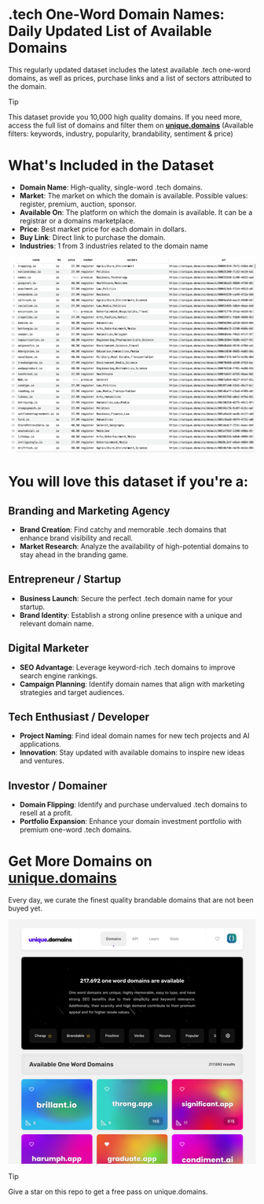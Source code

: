 # .tech One-Word Domain Names: Daily Updated List of Available Domains

This regularly updated dataset includes the latest available .tech one-word domains, as well as prices, purchase links and a list of sectors attributed to the domain.

> [!TIP]
> This dataset provide you 10,000 high quality domains.
> If you need more, access the full list of domains and filter them on **[unique.domains](https://unique.domains?utm_source=github&utm_medium=dataset&utm_campaign=.tech&utm_content=description.top)** (Available filters: keywords, industry, popularity, brandability, sentiment & price)

# What's Included in the Dataset

- **Domain Name**: High-quality, single-word .tech domains.
- **Market**: The market on which the domain is available. Possible values: register, premium, auction, sponsor.
- **Available On**: The platform on which the domain is available. It can be a registrar or a domains marketplace.
- **Price**: Best market price for each domain in dollars.
- **Buy Link**: Direct link to purchase the domain.
- **Industries**: 1 from 3 industries related to the domain name

![List of 10,000 available .tech one-word domain names](https://raw.githubusercontent.com/UniqueDomains/io-oneword-domains/main/preview.png)

# You will love this dataset if you're a:

## Branding and Marketing Agency

- **Brand Creation**: Find catchy and memorable .tech domains that enhance brand visibility and recall.
- **Market Research**: Analyze the availability of high-potential domains to stay ahead in the branding game.

## Entrepreneur / Startup

- **Business Launch**: Secure the perfect .tech domain name for your startup.
- **Brand Identity**: Establish a strong online presence with a unique and relevant domain name.

## Digital Marketer

- **SEO Advantage**: Leverage keyword-rich .tech domains to improve search engine rankings.
- **Campaign Planning**: Identify domain names that align with marketing strategies and target audiences.

## Tech Enthusiast / Developer

- **Project Naming**: Find ideal domain names for new tech projects and AI applications.
- **Innovation**: Stay updated with available domains to inspire new ideas and ventures.

## Investor / Domainer

- **Domain Flipping**: Identify and purchase undervalued .tech domains to resell at a profit.
- **Portfolio Expansion**: Enhance your domain investment portfolio with premium one-word .tech domains.

# Get More Domains on [unique.domains](https://unique.domains?utm_source=github&utm_medium=dataset&utm_campaign=.tech&utm_content=description.bottom)

Every day, we curate the finest quality brandable domains that are not been buyed yet.

[![Access the only remaining good domain names, before your competitors.](https://github.com/UniqueDomains/io-oneword-domains/blob/main/unique.domains.png?raw=true)](https://unique.domains?utm_source=github&utm_medium=dataset&utm_campaign=.tech&utm_content=description.image)

> [!TIP]
> Give a star on this repo to get a free pass on unique.domains.
